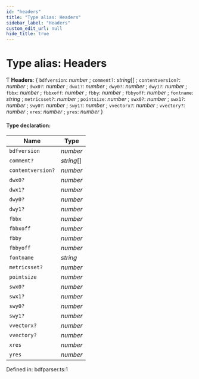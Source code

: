 ```yaml
---
id: "headers"
title: "Type alias: Headers"
sidebar_label: "Headers"
custom_edit_url: null
hide_title: true
---
```


# Type alias: Headers

Ƭ **Headers**: { `bdfversion`: *number* ; `comment?`: *string*[] ; `contentversion?`: *number* ; `dwx0?`: *number* ; `dwx1?`: *number* ; `dwy0?`: *number* ; `dwy1?`: *number* ; `fbbx`: *number* ; `fbbxoff`: *number* ; `fbby`: *number* ; `fbbyoff`: *number* ; `fontname`: *string* ; `metricsset?`: *number* ; `pointsize`: *number* ; `swx0?`: *number* ; `swx1?`: *number* ; `swy0?`: *number* ; `swy1?`: *number* ; `vvectorx?`: *number* ; `vvectory?`: *number* ; `xres`: *number* ; `yres`: *number*  }

#### Type declaration:

Name | Type |
------ | ------ |
`bdfversion` | *number* |
`comment?` | *string*[] |
`contentversion?` | *number* |
`dwx0?` | *number* |
`dwx1?` | *number* |
`dwy0?` | *number* |
`dwy1?` | *number* |
`fbbx` | *number* |
`fbbxoff` | *number* |
`fbby` | *number* |
`fbbyoff` | *number* |
`fontname` | *string* |
`metricsset?` | *number* |
`pointsize` | *number* |
`swx0?` | *number* |
`swx1?` | *number* |
`swy0?` | *number* |
`swy1?` | *number* |
`vvectorx?` | *number* |
`vvectory?` | *number* |
`xres` | *number* |
`yres` | *number* |

Defined in: bdfparser.ts:1
